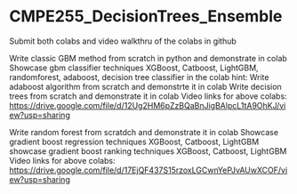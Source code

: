 # CMPE255_DecisionTrees_Ensemble
Submit both colabs and video walkthru of the colabs in github

Write classic GBM method from scratch in python and demonstrate in colab
Showcase  gbm classifier techniques
XGBoost, Catboost, LightGBM, randomforest, adaboost, decision tree classifier in the colab hint:
Write adaboost algorithm from scratch and demonstrte it in colab
Write decision trees from scratch and demonstrate it in colab
Video links for above colabs: 
https://drive.google.com/file/d/12Ug2HM6pZzBQaBnJigBAlpcL1tA9OhKJ/view?usp=sharing


Write random forest from scratdch and demonstrate it in colab
Showcase gradient boost regression techniques XGBoost, Catboost, LightGBM
showcase gradient boost ranking techniques XGBoost, Catboost, LightGBM
Video links for above colabs: 
https://drive.google.com/file/d/17EjQF437S15rzoxLGCwnYePJvAUwXCOF/view?usp=sharing


